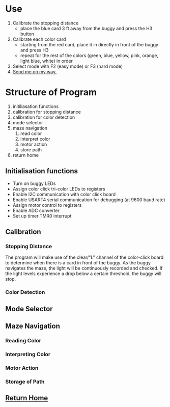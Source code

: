 # Use
1. Calibrate the stopping distance
	- place the blue card 3 ft away from the buggy and press the H3 button
2. Calibrate each color card
	- starting from the red card, place it in directly in front of the buggy and press H3
	- repeat for the rest of the colors (green, blue, yellow, pink, orange, light blue, white) in order
3. Select mode with F2 (easy mode) or F3 (hard mode)
4. [Send me on my way.](https://www.youtube.com/watch?v=IGMabBGydC0) 

# Structure of Program
1. initiliasation functions
2. calibration for stopping distance
3. calibration for color detection
4. mode selector
5. maze navigation
	1. read color
	2. interpret color
	3. motor action
	4. store path
6. return home

## Initialisation functions
- Turn on buggy LEDs
- Assign color click tri-color LEDs to registers
- Enable I2C communication with color click board
- Enable USART4 serial communication for debugging (at 9600 baud rate)
- Assign motor control to registers
- Enable ADC converter
- Set up timer TMR0 interrupt

## Calibration
### Stopping Distance
The program will make use of the clear/"L" channel of the color-click board to determine when there is a card in front of the buggy. As the buggy navigates the maze, the light will be continuously recorded and checked. If the light levels experience a drop below a certain threshold, the buggy will stop.

### Color Detection

## Mode Selector

## Maze Navigation
### Reading Color
### Interpreting Color
### Motor Action
### Storage of Path

## [Return Home](https://www.youtube.com/watch?v=iyFijjikkeM)
